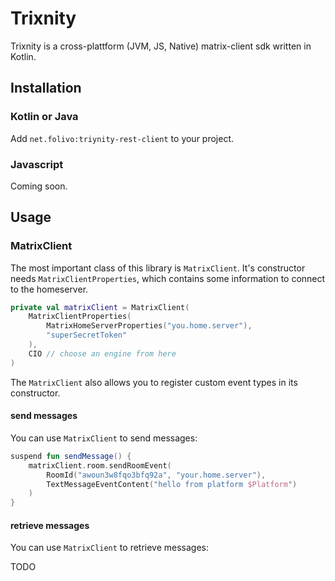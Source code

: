 # Trixnity

Trixnity is a cross-plattform (JVM, JS, Native) matrix-client sdk written in Kotlin.

## Installation

### Kotlin or Java

Add `net.folivo:triynity-rest-client` to your project.

### Javascript

Coming soon.

## Usage

### MatrixClient

The most important class of this library is `MatrixClient`. It's constructor needs `MatrixClientProperties`, which
contains some information to connect to the homeserver.

```kotlin
private val matrixClient = MatrixClient(
    MatrixClientProperties(
        MatrixHomeServerProperties("you.home.server"),
        "superSecretToken"
    ),
    CIO // choose an engine from here 
)
```

The `MatrixClient` also allows you to register custom event types in its constructor.

#### send messages

You can use `MatrixClient` to send messages:

```kotlin
suspend fun sendMessage() {
    matrixClient.room.sendRoomEvent(
        RoomId("awoun3w8fqo3bfq92a", "your.home.server"),
        TextMessageEventContent("hello from platform $Platform")
    )
}
```

#### retrieve messages

You can use `MatrixClient` to retrieve messages:

TODO